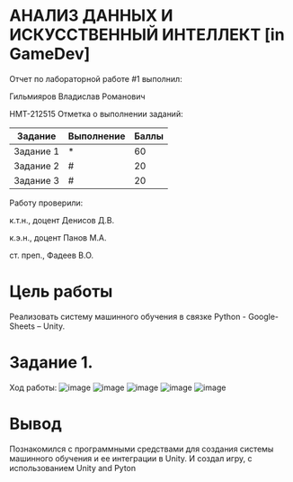 # АНАЛИЗ ДАННЫХ И ИСКУССТВЕННЫЙ ИНТЕЛЛЕКТ [in GameDev]

Отчет по лабораторной работе #1 выполнил:

Гильмияров Владислав Романович

НМТ-212515 Отметка о выполнении заданий:

| Задание | Выполнение | Баллы |
| ------ | ------ | ------ |
| Задание 1 | * | 60 |
| Задание 2 | # | 20 |
| Задание 3 | # | 20 |


Работу проверили:

к.т.н., доцент Денисов Д.В.

к.э.н., доцент Панов М.А.

ст. преп., Фадеев В.О.

# Цель работы
Реализовать систему машинного обучения в связке Python - Google-Sheets – Unity.
# Задание 1.

Ход работы:
![image](https://user-images.githubusercontent.com/114394198/197396869-ac504a99-b365-49dd-9941-617db45dbec2.png)
![image](https://user-images.githubusercontent.com/114394198/197396882-c8862019-e663-416f-bee0-382ec604a646.png)
![image](https://user-images.githubusercontent.com/114394198/197396894-f9cd8a38-1187-44ce-8992-3c5225827aa7.png)
![image](https://user-images.githubusercontent.com/114394198/197396899-23846616-58bf-4dec-8c75-8b09ce81c607.png)
![image](https://user-images.githubusercontent.com/114394198/197396905-4766eabe-2136-4c5b-a93c-3e20ac1a3820.png)

# Вывод
Познакомился с программными средствами для создания системы машинного обучения и ее интеграции в Unity. И создал игру, с использованием Unity and Pyton
